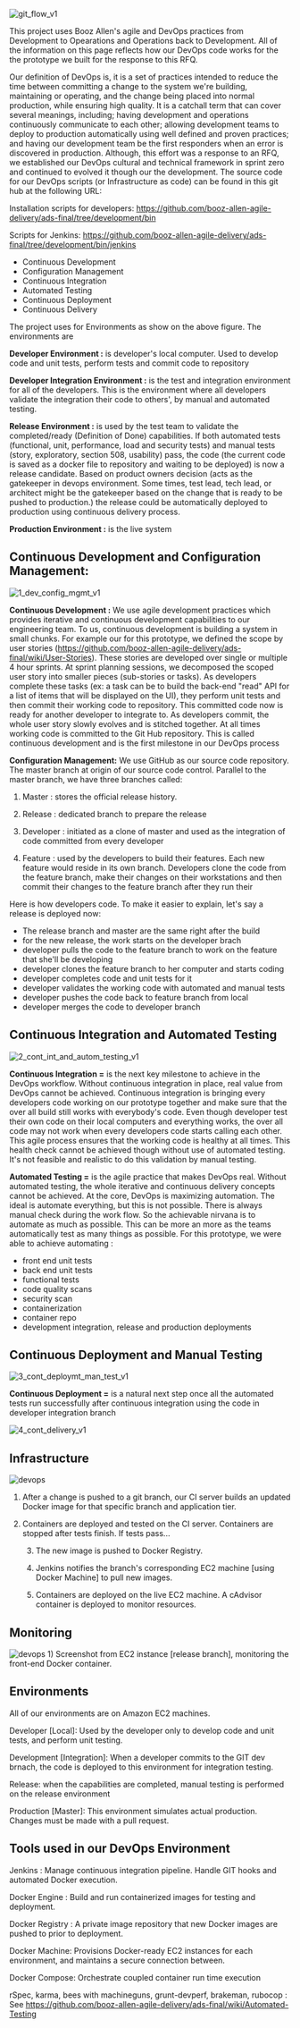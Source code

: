 ![git_flow_v1](https://cloud.githubusercontent.com/assets/12210910/8392524/11919d5e-1cb3-11e5-97ce-5cd08defcd9b.png)


This project uses Booz Allen's agile and DevOps practices from Development to Opearations and Operations back to Development. All of the information on this page reflects how our DevOps code works for the the prototype we built for the response to this RFQ.

Our definition of DevOps is, it is a set of practices intended to reduce the time between committing a change to the system we're building, maintaining or operating, and the change being placed into normal production, while ensuring high quality. It is a catchall term that can cover several meanings, including; having development and operations continuously communicate to each other; allowing development teams to deploy to production automatically using well defined and proven practices; and having our development team be the first responders when an error is discovered in production. Although,  this effort was a response to an RFQ, we established our DevOps cultural and technical framework in sprint zero and continued to evolved it though our the development. The source code for our DevOps scripts (or Infrastructure as code) can be found in this git hub at the following URL:

Installation scripts for developers:
https://github.com/booz-allen-agile-delivery/ads-final/tree/development/bin

Scripts for Jenkins:
https://github.com/booz-allen-agile-delivery/ads-final/tree/development/bin/jenkins

* Continuous Development
* Configuration Management
* Continuous Integration
* Automated Testing
* Continuous Deployment 
* Continuous Delivery
 
The project uses for Environments  as show on the above figure. The environments are 

**Developer Environment :**  is developer's local computer. Used to develop code and unit tests, perform tests and commit code to repository

**Developer Integration Environment :** is the test and integration environment for all of the developers. This is the environment where all developers validate the integration their code to others', by manual and automated testing.

**Release Environment :** is used by the test team to validate the completed/ready (Definition of Done) capabilities. If both automated tests (functional, unit, performance, load and security tests) and manual tests (story, exploratory, section 508, usability) pass, the code (the current code is saved as a docker file to repository and waiting to be deployed) is now a release candidate. Based on product owners decision (acts as the gatekeeper in devops environment. Some times, test lead, tech lead, or architect might be the gatekeeper based on the change that is ready to be pushed to production.) the release could be automatically deployed to production using continuous delivery process.

**Production Environment :** is the live system

## Continuous Development and Configuration Management:

![1_dev_config_mgmt_v1](https://cloud.githubusercontent.com/assets/12210910/8342213/82f11fa0-1a98-11e5-9b63-e3256cb23325.png)

**Continuous Development :** We use agile development practices which provides iterative and continuous development capabilities to our engineering team. To us, continuous development is building a system in small chunks. For example our for this prototype, we defined the scope by user stories (https://github.com/booz-allen-agile-delivery/ads-final/wiki/User-Stories). These stories are developed over single or multiple 4 hour sprints. At sprint planning sessions, we decomposed the scoped user story into smaller pieces (sub-stories or tasks). As developers complete these tasks (ex: a task can be to build the back-end "read" API for a list of items that will be displayed on the UI), they perform unit tests and then commit their working code to repository. This committed code now is ready for another developer to integrate to. As developers commit, the whole user story slowly evolves and is stitched together. At all times working code is committed to the Git Hub repository. This is called continuous development and is the first milestone in our DevOps process


**Configuration Management:** We use GitHub as our source code repository. The master branch at origin of our source code control. Parallel to the master branch, we have three branches called:  

1. Master : stores the official release history. 

2. Release : dedicated branch to prepare the release

3. Developer : initiated as a clone of master and used as the integration of code committed from every developer

4. Feature : used by the developers to build their features. Each new feature would reside in its own branch. Developers clone the code from the feature branch, make their changes on their workstations and then commit their changes to the feature branch after they run their 

Here is how developers code. To make it easier to explain, let's say a release is deployed now:

- The release branch and master are the same right after the build
- for the new release, the work starts on the developer brach
- developer pulls the code to the feature branch to work on the feature that she'll be developing
- developer clones the feature branch to her computer and starts coding 
- developer completes code and unit tests for it
- developer validates the working code with automated and manual tests
- developer pushes the code back to feature branch from local
- developer merges the code to developer branch

## Continuous Integration and Automated Testing

![2_cont_int_and_autom_testing_v1](https://cloud.githubusercontent.com/assets/12210910/8342216/862e2df2-1a98-11e5-8a63-cb98c7fb253e.png)

**Continuous Integration =** is the next key milestone to achieve in the DevOps workflow. Without continuous integration in place, real value from DevOps cannot be achieved. Continuous integration is bringing every developers code working on our prototype together and make sure that the over all build still works with everybody's code. Even though developer test their own code on their local computers and everything works, the over all code may not work when every developers code starts calling each other. This agile process ensures that the working code is healthy at all times. This health check cannot be achieved though without use of automated testing. It's not feasible and realistic to do this validation by manual testing.

**Automated Testing =** is the agile practice that makes DevOps real. Without automated testing, the whole iterative and continuous delivery concepts cannot be achieved. At the core, DevOps is maximizing automation. The ideal is automate everything, but this is not possible. There is always manual check during the work flow. So the achievable nirvana is to automate as much as possible. This can be more an more as the teams automatically test as many things as possible. For this prototype, we were able to achieve automating : 
- front end unit tests
- back end unit tests
- functional tests
- code quality scans
- security scan
- containerization
- container repo
- development integration, release and production deployments

## Continuous Deployment and Manual Testing

![3_cont_deploymt_man_test_v1](https://cloud.githubusercontent.com/assets/12210910/8342219/89003822-1a98-11e5-9fd7-f85313296e6f.png)

**Continuous Deployment =** is a natural next step once all the automated tests run successfully after continuous integration using the code in developer integration branch

![4_cont_delivery_v1](https://cloud.githubusercontent.com/assets/12210910/8342223/8bd3c636-1a98-11e5-8faa-6490ea1c3ebf.png)



## Infrastructure

![devops](https://cloud.githubusercontent.com/assets/1631162/8362833/2edcfd06-1b49-11e5-93d2-85f44488e9b4.png)

1) After a change is pushed to a git branch, our CI server builds an updated Docker image for that specific branch and application tier.

2) Containers are deployed and tested on the CI server. Containers are stopped after tests finish.
If tests pass...

     3) The new image is pushed to Docker Registry.

     4) Jenkins notifies the branch's corresponding EC2 machine [using Docker Machine] to pull new images. 

     5) Containers are deployed on the live EC2 machine. A cAdvisor container is deployed to monitor resources.

## Monitoring
![devops](https://cloud.githubusercontent.com/assets/1631162/8363339/38036994-1b4c-11e5-86a1-4fad3f968bfe.png)
1) 
Screenshot from EC2 instance [release branch], monitoring the front-end Docker container.

## Environments

All of our environments are on Amazon EC2 machines.

Developer [Local]: Used by the developer only to develop code and unit tests, and perform unit testing.

Development [Integration]: When a developer commits to the GIT dev brnach, the code is deployed to this environment for integration testing.

Release: when the capabilities are completed, manual testing is performed on the release environment

Production [Master]: This environment simulates actual production. Changes must be made with a pull request.

## Tools used in our DevOps Environment

Jenkins : Manage continuous integration pipeline. Handle GIT hooks and automated Docker execution.

Docker Engine : Build and run containerized images for testing and deployment.

Docker Registry : A private image repository that new Docker images are pushed to prior to deployment.

Docker Machine: Provisions Docker-ready EC2 instances for each environment, and maintains a secure connection between.

Docker Compose: Orchestrate coupled container run time execution

rSpec, karma, bees with machineguns, grunt-devperf, brakeman, rubocop : See https://github.com/booz-allen-agile-delivery/ads-final/wiki/Automated-Testing
